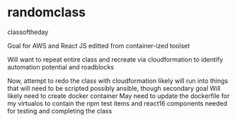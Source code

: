 # randomclass
classoftheday

Goal for AWS and React JS
editted from container-ized toolset

Will want to repeat entire class and recreate via cloudformation to identify
automation potential and roadblocks

Now, attempt to redo the class with cloudformation
likely will run into things that will need to be scripted
possibly ansible, though secondary goal
Will likely need to create docker container
May need to update the dockerfile for my virtualos to contain the npm
test items and react16 components needed for testing and completing the class

